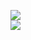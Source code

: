 [![](https://img.shields.io/badge/Made%20With-Github%20Spray-lightgrey.svg?style=for-the-badge&logo=github)](https://github.com/Annihil/github-spray#9915)  
[![](https://i.imgur.com/2DrTn0Z.gif)](https://github.com/Annihil/github-spray)